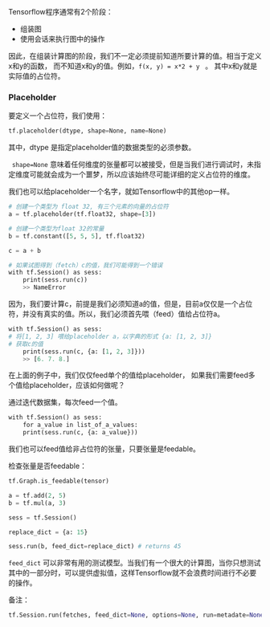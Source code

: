 Tensorflow程序通常有2个阶段：

 - 组装图
 - 使用会话来执行图中的操作

因此，在组装计算图的阶段，我们不一定必须提前知道所要计算的值。相当于定义x和y的函数， 而不知道x和y的值。例如，```f(x, y) = x*2 + y ``` 。 其中x和y就是实际值的占位符。

### Placeholder

要定义一个占位符，我们使用：
```python
tf​.​placeholder​(​dtype​,​ shape​=​None​,​ name​=​None)
```

其中，dtype 是指定placeholder值的数据类型的必须参数。

``` shape=None``` 意味着任何维度的张量都可以被接受，但是当我们进行调试时，未指定维度可能就会成为一个噩梦，所以应该始终尽可能详细的定义占位符的维度。

我们也可以给placeholder一个名字，就如Tensorflow中的其他op一样。

```python
# 创建一个类型为 float 32, 有三个元素的向量的占位符
a ​=​ tf​.​placeholder​(​tf​.​float32​,​ shape​=[​3​])

# 创建一个类型为float 32的常量
b ​=​ tf​.​constant​([​5​,​ ​5​,​ ​5​],​ tf​.​float32)

c ​=​ a ​+​ b 

# 如果试图得到（fetch）c的值，我们可能得到一个错误
with​ tf​.​Session​()​ ​as​ sess:
	print​(​sess​.​run​(​c​))
	>>​ ​NameError
```

因为，我们要计算c，前提是我们必须知道a的值，但是，目前a仅仅是一个占位符，并没有真实的值。所以，我们必须首先喂（feed）值给占位符a。

```python
with​ tf​.​Session​()​ ​as​ sess:
# 将[1, 2, 3] 喂给placeholder a，以字典的形式 {a: [1, 2, 3]}
# 获取c的值
	print​(​sess​.​run​(​c​,​ ​{​a​:​ ​[​1​,​ ​2​,​ ​3​]}))
	>>​ ​[​6.​ ​7.​ ​8.]
```

在上面的例子中，我们仅仅feed单个的值给placeholder， 如果我们需要feed多个值给placeholder，应该如何做呢？

通过迭代数据集，每次feed一个值。

```python
with​ tf​.​Session​()​ ​as​ sess:
	for​ a_value ​in​ list_of_a_values:
	print​(​sess​.​run​(​c​,​ ​{​a​:​ a_value​}))
```


我们也可以feed值给非占位符的张量，只要张量是feedable。

检查张量是否feedable：

```python
tf.Graph.is_feedable(tensor)
```

```python
a = tf.add(2, 5)
b = tf.mul(a, 3)

sess = tf.Session()

replace_dict = {a: 15}

sess.run(b, feed_dict=replace_dict) # returns 45
```

```feed_dict``` 可以非常有用的测试模型。当我们有一个很大的计算图，当你只想测试其中的一部分时，可以提供虚拟值，这样Tensorflow就不会浪费时间进行不必要的操作。

备注：
```python
tf.Session.run(fetches, feed_dict=None, options=None, run=metadate=None)
```

